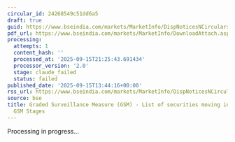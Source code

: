 ```yaml
---
circular_id: 24268549c51dd6a5
draft: true
guid: https://www.bseindia.com/markets/MarketInfo/DispNoticesNCirculars.aspx?Noticeid={2040A109-9A4F-4BDA-B7F4-AF14AB4A15C9}&noticeno=20250915-56&dt=09/15/2025&icount=56&totcount=81&flag=0
pdf_url: https://www.bseindia.com/markets/MarketInfo/DownloadAttach.aspx?id=20250915-56&attachedId=f2709b62-11d4-48e0-a189-a31dc83302e1
processing:
  attempts: 1
  content_hash: ''
  processed_at: '2025-09-15T21:25:43.691434'
  processor_version: '2.0'
  stage: claude_failed
  status: failed
published_date: '2025-09-15T13:44:16+00:00'
rss_url: https://www.bseindia.com/markets/MarketInfo/DispNoticesNCirculars.aspx?Noticeid={2040A109-9A4F-4BDA-B7F4-AF14AB4A15C9}&noticeno=20250915-56&dt=09/15/2025&icount=56&totcount=81&flag=0
source: bse
title: Graded Surveillance Measure (GSM) - List of securities moving into their respective
  GSM Stages
---
```


Processing in progress...
